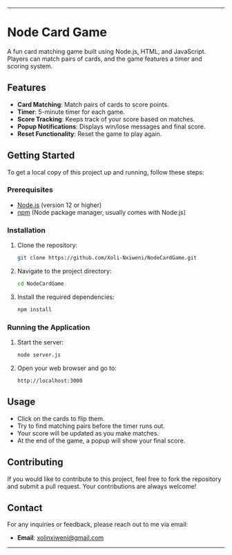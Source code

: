 
---

# Node Card Game

A fun card matching game built using Node.js, HTML, and JavaScript. Players can match pairs of cards, and the game features a timer and scoring system.

## Features

- **Card Matching**: Match pairs of cards to score points.
- **Timer**: 5-minute timer for each game.
- **Score Tracking**: Keeps track of your score based on matches.
- **Popup Notifications**: Displays win/lose messages and final score.
- **Reset Functionality**: Reset the game to play again.

## Getting Started

To get a local copy of this project up and running, follow these steps:

### Prerequisites

- [Node.js](https://nodejs.org/) (version 12 or higher)
- [npm](https://www.npmjs.com/) (Node package manager, usually comes with Node.js)

### Installation

1. Clone the repository:

   ```bash
   git clone https://github.com/Xoli-Nxiweni/NodeCardGame.git
   ```

2. Navigate to the project directory:

   ```bash
   cd NodeCardGame
   ```

3. Install the required dependencies:

   ```bash
   npm install
   ```

### Running the Application

1. Start the server:

   ```bash
   node server.js
   ```

2. Open your web browser and go to:

   ```
   http://localhost:3000
   ```

## Usage

- Click on the cards to flip them.
- Try to find matching pairs before the timer runs out.
- Your score will be updated as you make matches.
- At the end of the game, a popup will show your final score.

## Contributing

If you would like to contribute to this project, feel free to fork the repository and submit a pull request. Your contributions are always welcome!

## Contact

For any inquiries or feedback, please reach out to me via email:

- **Email**: xolinxiweni@gmail.com

---
